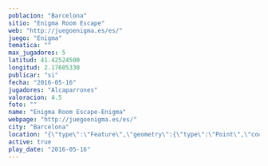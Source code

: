 ```yaml
---
poblacion: "Barcelona"
sitio: "Enigma Room Escape"
web: "http://juegoenigma.es/es/"
juego: "Enigma"
tematica: ""
max_jugadores: 5
latitud: 41.42524500
longitud: 2.17605330
publicar: "si"
fecha: "2016-05-16"
jugadores: "Alcaparrones"
valoracion: 4.5
foto: ""
name: "Enigma Room Escape-Enigma"
webpage: "http://juegoenigma.es/es/"
city: "Barcelona"
location: "{\"type\":\"Feature\",\"geometry\":{\"type\":\"Point\",\"coordinates\":[\"41,42524500\",\"2,17605330\"]}}"
active: true
play_date: "2016-05-16"
---
```

